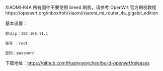 XIAOMI-R4A 所有固件不要使用 breed 刷机，请参考 OpenWrt 官方刷机教程https://openwrt.org/inbox/toh/xiaomi/xiaomi_mi_router_4a_gigabit_edition

基本设置：

    默认ip：192.168.11.1

    账号 ：root

    密码：password


下载地址：https://github.com/Huanyueyichen/build-openwrt/releases

